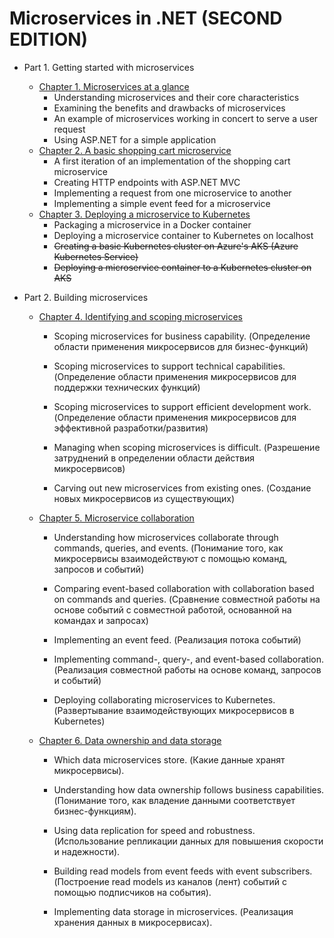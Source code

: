 # Microservices in .NET (SECOND EDITION)

- Part 1. Getting started with microservices
  - [Chapter 1. Microservices at a glance](Chapter01.md)
    - Understanding microservices and their core characteristics
    - Examining the benefits and drawbacks of microservices
    - An example of microservices working in concert to serve a user request
    - Using ASP.NET for a simple application
  - [Chapter 2. A basic shopping cart microservice](Chapter02.md)
    - A first iteration of an implementation of the shopping cart microservice
    - Creating HTTP endpoints with ASP.NET MVC
    - Implementing a request from one microservice to another
    - Implementing a simple event feed for a microservice
  - [Chapter 3. Deploying a microservice to Kubernetes](Chapter03.md)
    - Packaging a microservice in a Docker container
    - Deploying a microservice container to Kubernetes on localhost
    - ~~Creating a basic Kubernetes cluster on Azure's AKS (Azure Kubernetes Service)~~
    - ~~Deploying a microservice container to a Kubernetes cluster on AKS~~

- Part 2. Building microservices
  - [Chapter 4. Identifying and scoping microservices](Chapter04.md)
    - Scoping microservices for business capability.
    (Определение области применения микросервисов для бизнес-функций)

    - Scoping microservices to support technical capabilities.
    (Определение области применения микросервисов для поддержки технических функций)

    - Scoping microservices to support efficient development work.
    (Определение области применения микросервисов для эффективной разработки/развития)

    - Managing when scoping microservices is difficult.
    (Разрешение затруднений в определении области действия микросервисов)

    - Carving out new microservices from existing ones.
    (Создание новых микросервисов из существующих)

  - [Chapter 5. Microservice collaboration](Chapter05.md)
    - Understanding how microservices collaborate through commands, queries, and events.
    (Понимание того, как микросервисы взаимодействуют с помощью команд, запросов и событий)

    - Comparing event-based collaboration with collaboration based on commands and queries.
    (Сравнение совместной работы на основе событий с совместной работой, основанной на командах и запросах)

    - Implementing an event feed.
    (Реализация потока событий)

    - Implementing command-, query-, and event-based collaboration.
    (Реализация совместной работы на основе команд, запросов и событий)

    - Deploying collaborating microservices to Kubernetes.
    (Развертывание взаимодействующих микросервисов в Kubernetes)

  - [Chapter 6. Data ownership and data storage](Chapter06.md)
    - Which data microservices store.
    (Какие данные хранят микросервисы).

    - Understanding how data ownership follows business capabilities.
    (Понимание того, как владение данными соответствует бизнес-функциям).

    - Using data replication for speed and robustness.
    (Использование репликации данных для повышения скорости и надежности).

    - Building read models from event feeds with event subscribers.
    (Построение read models из каналов (лент) событий с помощью подписчиков на события).

    - Implementing data storage in microservices.
    (Реализация хранения данных в микросервисах).

